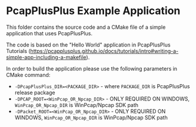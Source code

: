 PcapPlusPlus Example Application
================================

This folder contains the source code and a CMake file of a simple application that uses PcapPlusPlus.

The code is based on the "Hello World" application in PcapPlusPlus Tutorials (https://pcapplusplus.github.io/docs/tutorials/intro#writing-a-simple-app-including-a-makefile).

In order to build the application please use the following parameters in CMake command:

 - `-DPcapPlusPlus_DIR=<PACKAGE_DIR>` - where `PACKAGE_DIR` is PcapPlusPlus release package
 - `-DPCAP_ROOT=<WinPcap_OR_Npcap_DIR>` - ONLY REQUIRED ON WINDOWS, `WinPcap_OR_Npcap_DIR` is WinPcap/Npcap SDK path
 - `-DPacket_ROOT=<WinPcap_OR_Npcap_DIR>` - ONLY REQUIRED ON WINDOWS, `WinPcap_OR_Npcap_DIR` is WinPcap/Npcap SDK path
